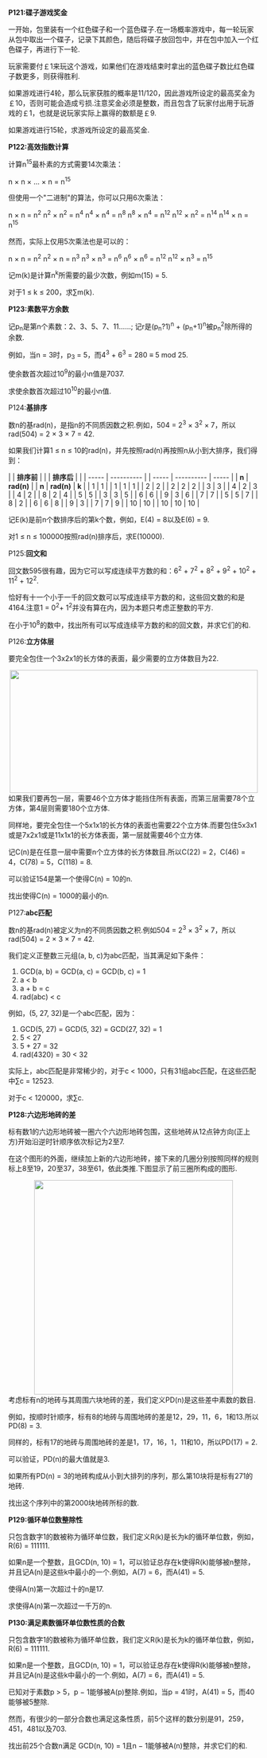 
**P121:碟子游戏奖金**

一开始，包里装有一个红色碟子和一个蓝色碟子.在一场概率游戏中，每一轮玩家从包中取出一个碟子，记录下其颜色，随后将碟子放回包中，并在包中加入一个红色碟子，再进行下一轮.

玩家需要付￡1来玩这个游戏，如果他们在游戏结束时拿出的蓝色碟子数比红色碟子数更多，则获得胜利.

如果游戏进行4轮，那么玩家获胜的概率是11/120，因此游戏所设定的最高奖金为￡10，否则可能会造成亏损.注意奖金必须是整数，而且包含了玩家付出用于玩游戏的￡1，也就是说玩家实际上赢得的数额是￡9.

如果游戏进行15轮，求游戏所设定的最高奖金.







**P122:高效指数计算**

计算n<sup>15</sup>最朴素的方式需要14次乘法：

n × n × … × n = n<sup>15</sup>

但使用一个"二进制"的算法，你可以只用6次乘法：

n × n = n<sup>2</sup>
n<sup>2</sup> × n<sup>2</sup> = n<sup>4</sup>
n<sup>4</sup> × n<sup>4</sup> = n<sup>8</sup>
n<sup>8</sup> × n<sup>4</sup> = n<sup>12</sup>
n<sup>12</sup> × n<sup>2</sup> = n<sup>14</sup>
n<sup>14</sup> × n = n<sup>15</sup>

然而，实际上仅用5次乘法也是可以的：

n × n = n<sup>2</sup>
n<sup>2</sup> × n = n<sup>3</sup>
n<sup>3</sup> × n<sup>3</sup> = n<sup>6</sup>
n<sup>6</sup> × n<sup>6</sup> = n<sup>12</sup>
n<sup>12</sup> × n<sup>3</sup> = n<sup>15</sup>

记m(k)是计算n<sup>k</sup>所需要的最少次数，例如m(15) = 5.

对于1 ≤ k ≤ 200，求∑m(k).









**P123:素数平方余数**

记p<sub>n</sub>是第n个素数：2、3、5、7、11……; 记r是(p<sub>n</sub>?1)<sup>n</sup> + (p<sub>n</sub>+1)<sup>n</sup>被p<sub>n</sub><sup>2</sup>除所得的余数.

例如，当n = 3时，p<sub>3</sub> = 5，而4<sup>3</sup> + 6<sup>3</sup> = 280 ≡ 5 mod 25.

使余数首次超过10<sup>9</sup>的最小n值是7037.

求使余数首次超过10<sup>10</sup>的最小n值.





P124:**基排序**

数n的基rad(n)，是指n的不同质因数之积.例如，504 = 2<sup>3</sup> × 3<sup>2</sup> × 7，所以rad(504) = 2 × 3 × 7 = 42.

如果我们计算1 ≤ n ≤ 10的rad(n)，并先按照rad(n)再按照n从小到大排序，我们得到：

|       | **排序前**    |  |       | **排序后**    |       |
| ----- | ---------- |  | ----- | ---------- | ----- |
| **n** | **rad(n)** |  | **n** | **rad(n)** | **k** |
| 1     | 1          |  | 1     | 1          | 1     |
| 2     | 2          |  | 2     | 2          | 2     |
| 3     | 3          |  | 4     | 2          | 3     |
| 4     | 2          |  | 8     | 2          | 4     |
| 5     | 5          |  | 3     | 3          | 5     |
| 6     | 6          |  | 9     | 3          | 6     |
| 7     | 7          |  | 5     | 5          | 7     |
| 8     | 2          |  | 6     | 6          | 8     |
| 9     | 3          |  | 7     | 7          | 9     |
| 10    | 10         |  | 10    | 10         | 10    |

记E(k)是前n个数排序后的第k个数，例如，E(4) = 8以及E(6) = 9.

对1 ≤ n ≤ 100000按照rad(n)排序后，求E(10000).



P125:**回文和**

回文数595很有趣，因为它可以写成连续平方数的和：6<sup>2</sup> + 7<sup>2</sup> + 8<sup>2</sup> + 9<sup>2</sup> + 10<sup>2</sup> + 11<sup>2</sup> + 12<sup>2</sup>.

恰好有十一个小于一千的回文数可以写成连续平方数的和，这些回文数的和是4164.注意1 = 0<sup>2</sup>+ 1<sup>2</sup>并没有算在内，因为本题只考虑正整数的平方.

在小于10<sup>8</sup>的数中，找出所有可以写成连续平方数的和的回文数，并求它们的和.







P126:**立方体层**

要完全包住一个3x2x1的长方体的表面，最少需要的立方体数目为22.

<center>
  <a class="fancybox" href="../wp-content/uploads/2018/06/053cc8c312cbed4329a142e6865970f2.gif"><img src="../wp-content/uploads/2018/06/053cc8c312cbed4329a142e6865970f2.gif" alt="" width="499" height="247" /></a>
</center>如果我们要再包一层，需要46个立方体才能挡住所有表面，而第三层需要78个立方体，第4层则需要180个立方体.

同样地，要完全包住一个5x1x1的长方体的表面也需要22个立方体.而要包住5x3x1或是7x2x1或是11x1x1的长方体表面，第一层就需要46个立方体.

记C(n)是在任意一层中需要n个立方体的长方体数目.所以C(22) = 2，C(46) = 4，C(78) = 5，C(118) = 8.

可以验证154是第一个使得C(n) = 10的n.

找出使得C(n) = 1000的最小的n.



P127:**abc匹配**

数n的基rad(n)被定义为n的不同质因数之积.例如504 = 2<sup>3</sup> × 3<sup>2</sup> × 7，所以rad(504) = 2 × 3 × 7 = 42.

我们定义正整数三元组(a, b, c)为abc匹配，当其满足如下条件：

  1. GCD(a, b) = GCD(a, c) = GCD(b, c) = 1
  2. a < b
  3. a + b = c
  4. rad(abc) < c

例如，(5, 27, 32)是一个abc匹配，因为：

  1. GCD(5, 27) = GCD(5, 32) = GCD(27, 32) = 1
  2. 5 < 27
  3. 5 + 27 = 32
  4. rad(4320) = 30 < 32

实际上，abc匹配是非常稀少的，对于c < 1000，只有31组abc匹配，在这些匹配中∑c = 12523.

对于c < 120000，求∑c.











**P128:六边形地砖的差**

标有数1的六边形地砖被一圈六个六边形地砖包围，这些地砖从12点钟方向(正上方)开始沿逆时针顺序依次标记为2至7.

在这个图形的外面，继续加上新的六边形地砖，接下来的几圈分别按照同样的规则标上8至19，20至37，38至61，依此类推.下图显示了前三圈所构成的图形.

<center>
  <a class="fancybox" href="../wp-content/uploads/2018/06/ed3a05d48789410cc5bf46f031afe889.gif"><img src="../wp-content/uploads/2018/06/ed3a05d48789410cc5bf46f031afe889.gif" alt="" width="400" height="431" /></a>
</center>考虑标有n的地砖与其周围六块地砖的差，我们定义PD(n)是这些差中素数的数目.

例如，按顺时针顺序，标有8的地砖与周围地砖的差是12，29，11，6，1和13.所以PD(8) = 3.

同样的，标有17的地砖与周围地砖的差是1，17，16，1，11和10，所以PD(17) = 2.

可以验证，PD(n)的最大值就是3.

如果所有PD(n) = 3的地砖构成从小到大排列的序列，那么第10块将是标有271的地砖.

找出这个序列中的第2000块地砖所标的数.





**P129:循环单位数整除性**

只包含数字1的数被称为循环单位数，我们定义R(k)是长为k的循环单位数，例如，R(6) = 111111.

如果n是一个整数，且GCD(n, 10) = 1，可以验证总存在k使得R(k)能够被n整除，并且记A(n)是这些k中最小的一个.例如，A(7) = 6，而A(41) = 5.

使得A(n)第一次超过十的n是17.

求使得A(n)第一次超过一千万的n.





**P130:满足素数循环单位数性质的合数**

只包含数字1的数被称为循环单位数，我们定义R(k)是长为k的循环单位数，例如，R(6) = 111111.

如果n是一个整数，且GCD(n, 10) = 1，可以验证总存在k使得R(k)能够被n整除，并且记A(n)是这些k中最小的一个.例如，A(7) = 6，而A(41) = 5.

已知对于素数p > 5，p − 1能够被A(p)整除.例如，当p = 41时，A(41) = 5，而40能够被5整除.

然而，有很少的一部分合数也满足这条性质，前5个这样的数分别是91，259，451，481以及703.

找出前25个合数n满足
GCD(n, 10) = 1且n − 1能够被A(n)整除，并求它们的和.







